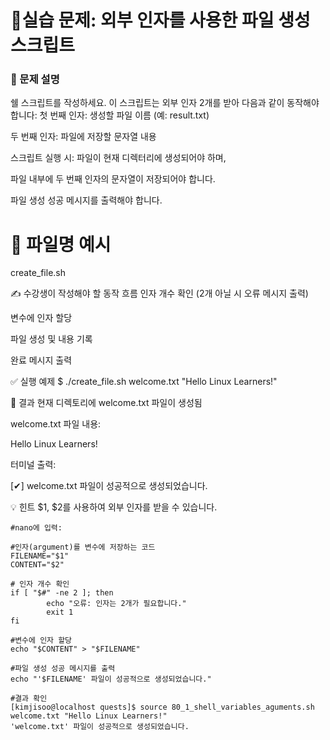 
# 🧪실습 문제: 외부 인자를 사용한 파일 생성 스크립트
### 📘 문제 설명
쉘 스크립트를 작성하세요. 이 스크립트는 외부 인자 2개를 받아 다음과 같이 동작해야 합니다:
첫 번째 인자: 생성할 파일 이름 (예: result.txt)


두 번째 인자: 파일에 저장할 문자열 내용


스크립트 실행 시:
파일이 현재 디렉터리에 생성되어야 하며,


파일 내부에 두 번째 인자의 문자열이 저장되어야 합니다.


파일 생성 성공 메시지를 출력해야 합니다.



# 📄 파일명 예시
create_file.sh

✍️ 수강생이 작성해야 할 동작 흐름
인자 개수 확인 (2개 아닐 시 오류 메시지 출력)


변수에 인자 할당


파일 생성 및 내용 기록


완료 메시지 출력



✅ 실행 예제
$ ./create_file.sh welcome.txt "Hello Linux Learners!"

📂 결과
현재 디렉토리에 welcome.txt 파일이 생성됨


welcome.txt 파일 내용:


Hello Linux Learners!

터미널 출력:


[✔] welcome.txt 파일이 성공적으로 생성되었습니다.


💡 힌트
$1, $2를 사용하여 외부 인자를 받을 수 있습니다.

```shell
#nano에 입력:                                                         

#인자(argument)를 변수에 저장하는 코드
FILENAME="$1"
CONTENT="$2"

# 인자 개수 확인
if [ "$#" -ne 2 ]; then
        echo "오류: 인자는 2개가 필요합니다."
        exit 1
fi

#변수에 인자 할당
echo "$CONTENT" > "$FILENAME"

#파일 생성 성공 메시지를 출력
echo "'$FILENAME' 파일이 성공적으로 생성되었습니다." 
```
```shell
#결과 확인
[kimjisoo@localhost quests]$ source 80_1_shell_variables_aguments.sh welcome.txt "Hello Linux Learners!"
'welcome.txt' 파일이 성공적으로 생성되었습니다.
```


